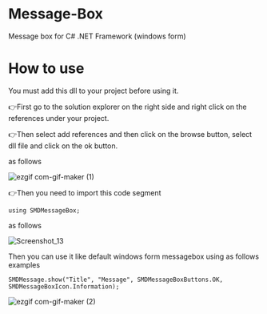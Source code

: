 # Message-Box
Message box for C# .NET Framework (windows form)

# How to use

You must add this dll to your project before using it.

👉First go to the solution explorer on the right side and right click on the references under your project.

👉Then select add references and then click on the browse button, select dll file and click on the ok button.

as follows

![ezgif com-gif-maker (1)](https://user-images.githubusercontent.com/80079235/135741176-4262c2ac-5015-4506-81bc-76ad4ea2bcc0.gif)

👉Then you need to import this code segment

    using SMDMessageBox;

as follows

![Screenshot_13](https://user-images.githubusercontent.com/80079235/135741082-d23f942f-8c83-4d37-a950-4faf569d57bf.png)

Then you can use it like default windows form messagebox using as follows examples

    SMDMessage.show("Title", "Message", SMDMessageBoxButtons.OK, SMDMessageBoxIcon.Information);
    
![ezgif com-gif-maker (2)](https://user-images.githubusercontent.com/80079235/135741384-782037b5-9189-41fe-bf96-d3c422bc9dac.gif)
